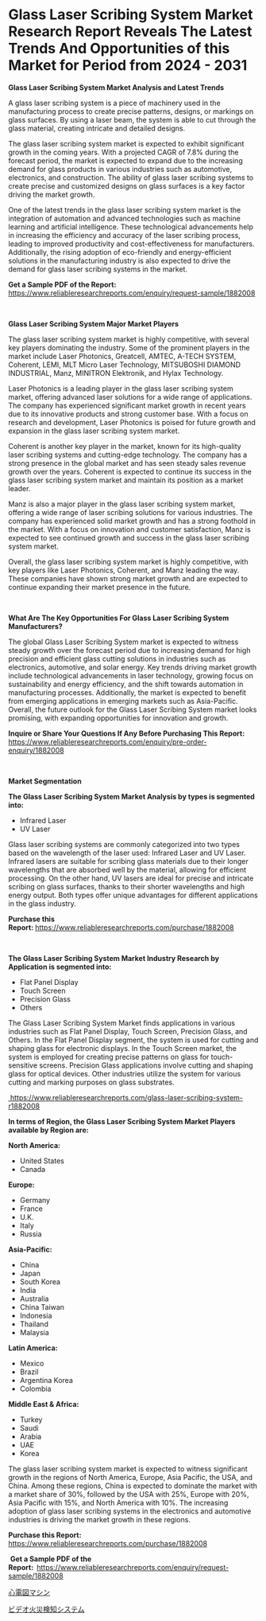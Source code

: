 <p><h1>Glass Laser Scribing System Market Research Report Reveals The Latest Trends And Opportunities of this Market for Period from 2024 - 2031</h1></p><p><strong>Glass Laser Scribing System Market Analysis and Latest Trends</strong></p>
<p><p>A glass laser scribing system is a piece of machinery used in the manufacturing process to create precise patterns, designs, or markings on glass surfaces. By using a laser beam, the system is able to cut through the glass material, creating intricate and detailed designs.</p><p>The glass laser scribing system market is expected to exhibit significant growth in the coming years. With a projected CAGR of 7.8% during the forecast period, the market is expected to expand due to the increasing demand for glass products in various industries such as automotive, electronics, and construction. The ability of glass laser scribing systems to create precise and customized designs on glass surfaces is a key factor driving the market growth.</p><p>One of the latest trends in the glass laser scribing system market is the integration of automation and advanced technologies such as machine learning and artificial intelligence. These technological advancements help in increasing the efficiency and accuracy of the laser scribing process, leading to improved productivity and cost-effectiveness for manufacturers. Additionally, the rising adoption of eco-friendly and energy-efficient solutions in the manufacturing industry is also expected to drive the demand for glass laser scribing systems in the market.</p></p>
<p><strong>Get a Sample PDF of the Report:&nbsp;</strong> <a href="https://www.reliableresearchreports.com/enquiry/request-sample/1882008">https://www.reliableresearchreports.com/enquiry/request-sample/1882008</a></p>
<p>&nbsp;</p>
<p><strong>Glass Laser Scribing System Major Market Players</strong></p>
<p><p>The glass laser scribing system market is highly competitive, with several key players dominating the industry. Some of the prominent players in the market include Laser Photonics, Greatcell, AMTEC, A-TECH SYSTEM, Coherent, LEMI, MLT Micro Laser Technology, MITSUBOSHI DIAMOND INDUSTRIAL, Manz, MINITRON Elektronik, and Hylax Technology.</p><p>Laser Photonics is a leading player in the glass laser scribing system market, offering advanced laser solutions for a wide range of applications. The company has experienced significant market growth in recent years due to its innovative products and strong customer base. With a focus on research and development, Laser Photonics is poised for future growth and expansion in the glass laser scribing system market.</p><p>Coherent is another key player in the market, known for its high-quality laser scribing systems and cutting-edge technology. The company has a strong presence in the global market and has seen steady sales revenue growth over the years. Coherent is expected to continue its success in the glass laser scribing system market and maintain its position as a market leader.</p><p>Manz is also a major player in the glass laser scribing system market, offering a wide range of laser scribing solutions for various industries. The company has experienced solid market growth and has a strong foothold in the market. With a focus on innovation and customer satisfaction, Manz is expected to see continued growth and success in the glass laser scribing system market.</p><p>Overall, the glass laser scribing system market is highly competitive, with key players like Laser Photonics, Coherent, and Manz leading the way. These companies have shown strong market growth and are expected to continue expanding their market presence in the future.</p></p>
<p>&nbsp;</p>
<p><strong>What Are The Key Opportunities For Glass Laser Scribing System Manufacturers?</strong></p>
<p><p>The global Glass Laser Scribing System market is expected to witness steady growth over the forecast period due to increasing demand for high precision and efficient glass cutting solutions in industries such as electronics, automotive, and solar energy. Key trends driving market growth include technological advancements in laser technology, growing focus on sustainability and energy efficiency, and the shift towards automation in manufacturing processes. Additionally, the market is expected to benefit from emerging applications in emerging markets such as Asia-Pacific. Overall, the future outlook for the Glass Laser Scribing System market looks promising, with expanding opportunities for innovation and growth.</p></p>
<p><strong>Inquire or Share Your Questions If Any Before Purchasing This Report:</strong> <a href="https://www.reliableresearchreports.com/enquiry/pre-order-enquiry/1882008">https://www.reliableresearchreports.com/enquiry/pre-order-enquiry/1882008</a></p>
<p>&nbsp;</p>
<p><strong>Market Segmentation</strong></p>
<p><strong>The Glass Laser Scribing System Market Analysis by types is segmented into:</strong></p>
<p><ul><li>Infrared Laser</li><li>UV Laser</li></ul></p>
<p><p>Glass laser scribing systems are commonly categorized into two types based on the wavelength of the laser used: Infrared Laser and UV Laser. Infrared lasers are suitable for scribing glass materials due to their longer wavelengths that are absorbed well by the material, allowing for efficient processing. On the other hand, UV lasers are ideal for precise and intricate scribing on glass surfaces, thanks to their shorter wavelengths and high energy output. Both types offer unique advantages for different applications in the glass industry.</p></p>
<p><strong>Purchase this Report:&nbsp;</strong><a href="https://www.reliableresearchreports.com/purchase/1882008">https://www.reliableresearchreports.com/purchase/1882008</a></p>
<p>&nbsp;</p>
<p><strong>The Glass Laser Scribing System Market Industry Research by Application is segmented into:</strong></p>
<p><ul><li>Flat Panel Display</li><li>Touch Screen</li><li>Precision Glass</li><li>Others</li></ul></p>
<p><p>The Glass Laser Scribing System Market finds applications in various industries such as Flat Panel Display, Touch Screen, Precision Glass, and Others. In the Flat Panel Display segment, the system is used for cutting and shaping glass for electronic displays. In the Touch Screen market, the system is employed for creating precise patterns on glass for touch-sensitive screens. Precision Glass applications involve cutting and shaping glass for optical devices. Other industries utilize the system for various cutting and marking purposes on glass substrates.</p></p>
<p><a href="https://www.reliableresearchreports.com/glass-laser-scribing-system-r1882008">&nbsp;https://www.reliableresearchreports.com/glass-laser-scribing-system-r1882008</a></p>
<p><strong>In terms of Region, the Glass Laser Scribing System Market Players available by Region are:</strong></p>
<p>
    <p> <strong> North America: </strong>
        <ul>
            <li>United States</li>
            <li>Canada</li>
        </ul>
        </p> 
    <p> <strong> Europe: </strong>
        <ul>
            <li>Germany</li>
            <li>France</li>
            <li>U.K.</li>
            <li>Italy</li>
            <li>Russia</li>
        </ul>
        </p> 
    <p> <strong> Asia-Pacific: </strong>
        <ul>
            <li>China</li>
            <li>Japan</li>
            <li>South Korea</li>
            <li>India</li>
            <li>Australia</li>
            <li>China Taiwan</li>
            <li>Indonesia</li>
            <li>Thailand</li>
            <li>Malaysia</li>
        </ul>
        </p> 
    <p> <strong> Latin America: </strong>
        <ul>
            <li>Mexico</li>
            <li>Brazil</li>
            <li>Argentina Korea</li>
            <li>Colombia</li>
        </ul>
        </p> 
    <p> <strong> Middle East & Africa: </strong>
        <ul>
            <li>Turkey</li>
            <li>Saudi</li>
            <li>Arabia</li>
            <li>UAE</li>
            <li>Korea</li>
        </ul>
    </p>
    </p>
<p><p>The glass laser scribing system market is expected to witness significant growth in the regions of North America, Europe, Asia Pacific, the USA, and China. Among these regions, China is expected to dominate the market with a market share of 30%, followed by the USA with 25%, Europe with 20%, Asia Pacific with 15%, and North America with 10%. The increasing adoption of glass laser scribing systems in the electronics and automotive industries is driving the market growth in these regions.</p></p>
<p><strong>Purchase this Report: </strong><a href="https://www.reliableresearchreports.com/purchase/1882008">https://www.reliableresearchreports.com/purchase/1882008</a></p>
<p>&nbsp;<strong>Get a Sample PDF of the Report:&nbsp;&nbsp;</strong><a href="https://www.reliableresearchreports.com/enquiry/request-sample/1882008">https://www.reliableresearchreports.com/enquiry/request-sample/1882008</a></p>
<p><strong></strong></p>
<p><p><a href="https://github.com/DwightHuels1/Market-Research-Report-List-1/blob/main/775687144324.md">心電図マシン</a></p><p><a href="https://github.com/tanyaali3/Market-Research-Report-List-1/blob/main/922117644323.md">ビデオ火災検知システム</a></p></p>